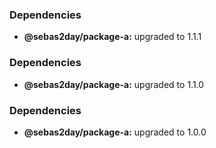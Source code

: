 ### Dependencies

* **@sebas2day/package-a:** upgraded to 1.1.1

### Dependencies

* **@sebas2day/package-a:** upgraded to 1.1.0

### Dependencies

* **@sebas2day/package-a:** upgraded to 1.0.0
